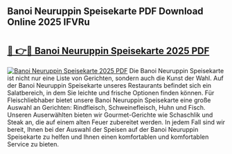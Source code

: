 ## Banoi Neuruppin Speisekarte PDF Download Online 2025 IFVRu

# <h2><a href="http://gca6kjm.nevu.top/?p=Banoi+Neuruppin+Speisekarte">🔗 👉🔴 Banoi Neuruppin Speisekarte 2025 PDF</a></h2>

[![Banoi Neuruppin Speisekarte 2025 PDF](https://i.imgur.com/dBaPXMq.png)](http://gca6kjm.nevu.top/?p=Banoi+Neuruppin+Speisekarte)
Die Banoi Neuruppin Speisekarte ist nicht nur eine Liste von Gerichten, sondern auch die Kunst der Wahl. Auf der Banoi Neuruppin Speisekarte unseres Restaurants befindet sich ein Salatbereich, in dem Sie leichte und frische Optionen finden können. Für Fleischliebhaber bietet unsere Banoi Neuruppin Speisekarte eine große Auswahl an Gerichten: Rindfleisch, Schweinefleisch, Huhn und Fisch. Unseren Auserwählten bieten wir Gourmet-Gerichte wie Schaschlik und Steak an, die auf einem alten Feuer zubereitet werden. In jedem Fall sind wir bereit, Ihnen bei der Auswahl der Speisen auf der Banoi Neuruppin Speisekarte zu helfen und Ihnen einen komfortablen und komfortablen Service zu bieten.
